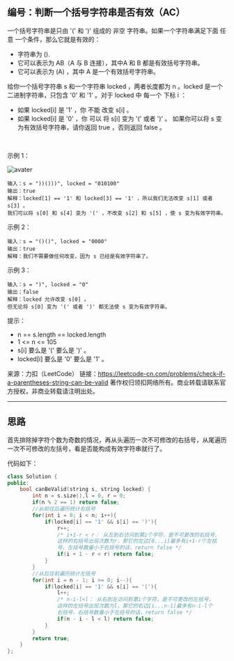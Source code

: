 ## 编号：判断一个括号字符串是否有效（AC）

一个括号字符串是只由 '(' 和 ')' 组成的 非空 字符串。如果一个字符串满足下面 任意 一个条件，那么它就是有效的：

* 字符串为 ().
* 它可以表示为 AB（A 与 B 连接），其中A 和 B 都是有效括号字符串。
* 它可以表示为 (A) ，其中 A 是一个有效括号字符串。

给你一个括号字符串 s 和一个字符串 locked ，两者长度都为 n 。locked 是一个二进制字符串，只包含 '0' 和 '1' 。对于 locked 中 每一个 下标 i ：

* 如果 locked[i] 是 '1' ，你 不能 改变 s[i] 。
* 如果 locked[i] 是 '0' ，你 可以 将 s[i] 变为 '(' 或者 ')' 。
如果你可以将 s 变为有效括号字符串，请你返回 true ，否则返回 false 。

 

示例 1：

![avater](https://assets.leetcode.com/uploads/2021/11/06/eg1.png)

```
输入：s = "))()))", locked = "010100"
输出：true
解释：locked[1] == '1' 和 locked[3] == '1' ，所以我们无法改变 s[1] 或者 s[3] 。
我们可以将 s[0] 和 s[4] 变为 '(' ，不改变 s[2] 和 s[5] ，使 s 变为有效字符串。
```
示例 2：
```
输入：s = "()()", locked = "0000"
输出：true
解释：我们不需要做任何改变，因为 s 已经是有效字符串了。
```
示例 3：
```
输入：s = ")", locked = "0"
输出：false
解释：locked 允许改变 s[0] 。
但无论将 s[0] 变为 '(' 或者 ')' 都无法使 s 变为有效字符串。
```
提示：

* n == s.length == locked.length
* 1 <= n <= 105
* s[i] 要么是 '(' 要么是 ')' 。
* locked[i] 要么是 '0' 要么是 '1' 。

来源：力扣（LeetCode）
链接：https://leetcode-cn.com/problems/check-if-a-parentheses-string-can-be-valid
著作权归领扣网络所有。商业转载请联系官方授权，非商业转载请注明出处。

---
## 思路

首先排除掉字符个数为奇数的情况，再从头遍历一次不可修改的右括号，从尾遍历一次不可修改的左括号，看是否能构成有效字符串就行了。

代码如下：
```c++
class Solution {
public:
    bool canBeValid(string s, string locked) {
        int n = s.size(),l = 0, r = 0;
        if(n % 2 == 1) return false;
        //从前往后遍历统计右括号
        for(int i = 0; i < n; i++){
            if(locked[i] == '1' && s[i] == ')'){
                r++;
                /* i+1-r < r： 从左到右访问到第i个字符，是不可更改的右括号，
                这样的右括号出现次数为r，那它的左边[0...i]最多有i+1-r个左括
                号，左括号数量小于右括号的话，return false */
                if(i + 1 - r < r) return false;
            }
        }
        //从后往前遍历统计左括号
        for(int i = n - 1; i >= 0; i--){
            if(locked[i] == '1' && s[i] == '('){
                l++;
                /* n-i-l<l： 从右到左访问到第i个字符，是不可更改的左括号，
                这样的左括号出现次数为l，那它的右边[i...n-1]最多有n-i-l个
                右括号，右括号数量小于左括号的话，return false */
                if(n - i - l < l) return false;
            }
        }
        return true;
    }
};
```